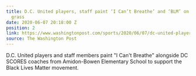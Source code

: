 ```yaml
---
title: D.C. United players, staff paint ‘I Can’t Breathe’ and ‘BLM’ on Audi Field
  grass
date: 2020-06-07 20:18:00 Z
position: 2
link: https://www.washingtonpost.com/sports/2020/06/07/dc-united-players-staff-paint-i-cant-breathe-blm-audi-field-grass/
source: The Washington Post
---
```


D.C. United players and staff members paint "I Can't Breathe" alongside DC SCORES coaches from Amidon-Bowen Elementary School to support the Black Lives Matter movement.